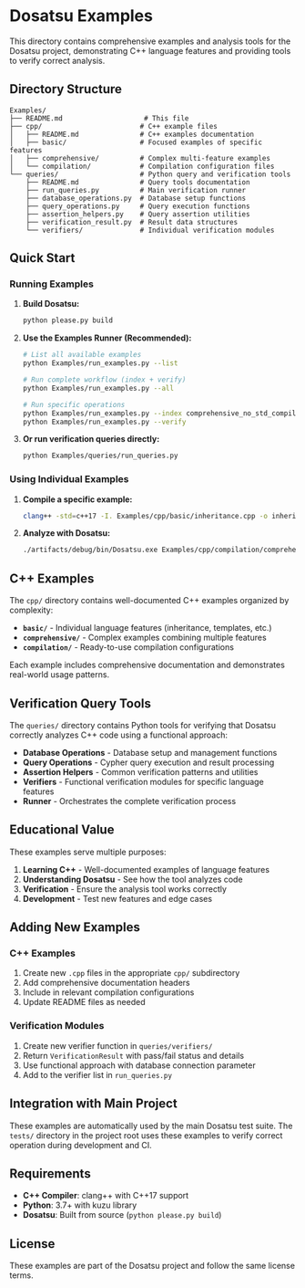 # Dosatsu Examples

This directory contains comprehensive examples and analysis tools for the Dosatsu project, demonstrating C++ language features and providing tools to verify correct analysis.

## Directory Structure

```
Examples/
├── README.md                    # This file
├── cpp/                        # C++ example files
│   ├── README.md               # C++ examples documentation
│   ├── basic/                  # Focused examples of specific features
│   ├── comprehensive/          # Complex multi-feature examples
│   └── compilation/            # Compilation configuration files
└── queries/                    # Python query and verification tools
    ├── README.md               # Query tools documentation
    ├── run_queries.py          # Main verification runner
    ├── database_operations.py  # Database setup functions
    ├── query_operations.py     # Query execution functions
    ├── assertion_helpers.py    # Query assertion utilities
    ├── verification_result.py  # Result data structures
    └── verifiers/              # Individual verification modules
```

## Quick Start

### Running Examples

1. **Build Dosatsu:**
   ```bash
   python please.py build
   ```

2. **Use the Examples Runner (Recommended):**
   ```bash
   # List all available examples
   python Examples/run_examples.py --list
   
   # Run complete workflow (index + verify)
   python Examples/run_examples.py --all
   
   # Run specific operations
   python Examples/run_examples.py --index comprehensive_no_std_compile_commands.json
   python Examples/run_examples.py --verify
   ```

3. **Or run verification queries directly:**
   ```bash
   python Examples/queries/run_queries.py
   ```

### Using Individual Examples

1. **Compile a specific example:**
   ```bash
   clang++ -std=c++17 -I. Examples/cpp/basic/inheritance.cpp -o inheritance_example
   ```

2. **Analyze with Dosatsu:**
   ```bash
   ./artifacts/debug/bin/Dosatsu.exe Examples/cpp/compilation/comprehensive_compile_commands.json my_database
   ```

## C++ Examples

The `cpp/` directory contains well-documented C++ examples organized by complexity:

- **`basic/`** - Individual language features (inheritance, templates, etc.)
- **`comprehensive/`** - Complex examples combining multiple features
- **`compilation/`** - Ready-to-use compilation configurations

Each example includes comprehensive documentation and demonstrates real-world usage patterns.

## Verification Query Tools

The `queries/` directory contains Python tools for verifying that Dosatsu correctly analyzes C++ code using a functional approach:

- **Database Operations** - Database setup and management functions
- **Query Operations** - Cypher query execution and result processing
- **Assertion Helpers** - Common verification patterns and utilities
- **Verifiers** - Functional verification modules for specific language features
- **Runner** - Orchestrates the complete verification process

## Educational Value

These examples serve multiple purposes:

1. **Learning C++** - Well-documented examples of language features
2. **Understanding Dosatsu** - See how the tool analyzes code
3. **Verification** - Ensure the analysis tool works correctly
4. **Development** - Test new features and edge cases

## Adding New Examples

### C++ Examples

1. Create new `.cpp` files in the appropriate `cpp/` subdirectory
2. Add comprehensive documentation headers
3. Include in relevant compilation configurations
4. Update README files as needed

### Verification Modules

1. Create new verifier function in `queries/verifiers/`
2. Return `VerificationResult` with pass/fail status and details
3. Use functional approach with database connection parameter
4. Add to the verifier list in `run_queries.py`

## Integration with Main Project

These examples are automatically used by the main Dosatsu test suite. The `tests/` directory in the project root uses these examples to verify correct operation during development and CI.

## Requirements

- **C++ Compiler**: clang++ with C++17 support
- **Python**: 3.7+ with kuzu library
- **Dosatsu**: Built from source (`python please.py build`)

## License

These examples are part of the Dosatsu project and follow the same license terms.